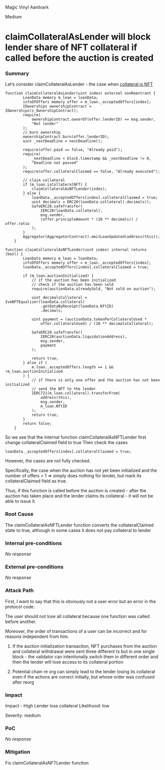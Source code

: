 Magic Vinyl Aardvark

Medium

# claimCollateralAsLender will block lender share of NFT collateral if called before the auction is created

### Summary

Let’s consider claimCollateralAsLender - the case when [collateral is NFT](https://github.com/sherlock-audit/2024-11-debita-finance-v3/blob/main/Debita-V3-Contracts/contracts/DebitaV3Loan.sol#L361)
```solidity
function claimCollateralAsLender(uint index) external nonReentrant {
        LoanData memory m_loan = loanData;
        infoOfOffers memory offer = m_loan._acceptedOffers[index];
        IOwnerships ownershipContract = IOwnerships(s_OwnershipContract);
        require(
            ownershipContract.ownerOf(offer.lenderID) == msg.sender,
            "Not lender"
        );
        // burn ownership
        ownershipContract.burn(offer.lenderID);
        uint _nextDeadline = nextDeadline();

        require(offer.paid == false, "Already paid");
        require(
            _nextDeadline < block.timestamp && _nextDeadline != 0,
            "Deadline not passed"
        );
        require(offer.collateralClaimed == false, "Already executed");

        // claim collateral
        if (m_loan.isCollateralNFT) {
            claimCollateralAsNFTLender(index);
        } else {
            loanData._acceptedOffers[index].collateralClaimed = true;
            uint decimals = ERC20(loanData.collateral).decimals();
            SafeERC20.safeTransfer(
                IERC20(loanData.collateral),
                msg.sender,
                (offer.principleAmount * (10 ** decimals)) / offer.ratio
            );
        }
        Aggregator(AggregatorContract).emitLoanUpdated(address(this));
    }

function claimCollateralAsNFTLender(uint index) internal returns (bool) {
        LoanData memory m_loan = loanData;
        infoOfOffers memory offer = m_loan._acceptedOffers[index];
        loanData._acceptedOffers[index].collateralClaimed = true;

        if (m_loan.auctionInitialized) {
            // if the auction has been initialized
            // check if the auction has been sold
            require(auctionData.alreadySold, "Not sold on auction");

            uint decimalsCollateral = IveNFTEqualizer(loanData.collateral)
                .getDataByReceipt(loanData.NftID)
                .decimals;

            uint payment = (auctionData.tokenPerCollateralUsed *
                offer.collateralUsed) / (10 ** decimalsCollateral);

            SafeERC20.safeTransfer(
                IERC20(auctionData.liquidationAddress),
                msg.sender,
                payment
            );

            return true;
        } else if (
            m_loan._acceptedOffers.length == 1 && !m_loan.auctionInitialized
        ) {
            // if there is only one offer and the auction has not been initialized
            // send the NFT to the lender
            IERC721(m_loan.collateral).transferFrom(
                address(this),
                msg.sender,
                m_loan.NftID
            );
            return true;
        }
        return false;
    }
```
So we see that the internal function claimCollateralAsNFTLender 
first change collateralClaimed field to true
Then check the cases
```solidity
loanData._acceptedOffers[index].collateralClaimed = true;
```
However, the cases are not fully checked.

Specifically, the case when the auction has not yet been initialized and the number of offers > 1 => simply does nothing for lender, but mark its collateralClaimed field as true.

Thus, if this function is called before the auction is created - after the auction has taken place and the lender claims its collateral - it will not be able to issue it.

### Root Cause

The claimCollateralAsNFTLender function converts the collateralClaimed state to true, although in some cases it does not pay collateral to lender

### Internal pre-conditions

_No response_

### External pre-conditions

_No response_

### Attack Path

First, I want to say that this is obviously not a user error but an error in the protocol code. 

The user should not lose all collateral because one function was called before another.

Moreover, the order of transactions of a user can be incorrect and for reasons independent from him.

1. If the auction initialization transaction, NFT purchases from the auction and collateral withdrawal were sent three different tx but in one single block - the validator can intentionally switch them in different order and then the lender will lose access to its collateral portion

2. Potential chain re org can simply lead to the lender losing its collateral even if the actions are correct initially, but whose order was confused after reorg

### Impact

Impact - High
Lender loss collateral
Likelihood: low

Severity: medium

### PoC

_No response_

### Mitigation

Fix claimCollateralAsNFTLender function